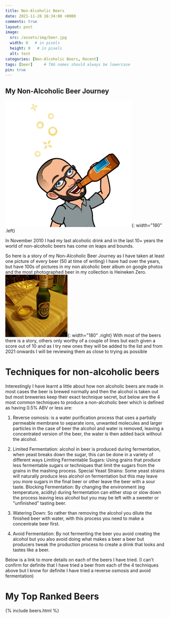 ```yaml
---
title: Non-Alcoholic Beers
date: 2021-11-28 16:34:00 +0000
comments: true
layout: post
image:
  src: /assets/img/beer.jpg
  width: 0   # in pixels
  height: 0   # in pixels
  alt: test
categories: [Non-Alcoholic Beers, Recent]
tags: [beer]     # TAG names should always be lowercase
pin: true
---
```

## My Non-Alcoholic Beer Journey

![Beer](/assets/img/beer.jpg){: width="180" .left}

In November 2010 I had my last alcoholic drink and in the last 10+ years the world of non-alcoholic beers has come on leaps and bounds.

So here is a story of my Non-Alcoholic Beer Journey as I have taken at least one picture of every beer (50 at time of writing) I have had over the years, but have 100s of pictures in my non alcoholic beer album on google photos and the most photographed beer in my collection is Heineken Zero.
![Beer](/assets/img/beers/Beers.gif){: width="180" .right}
With most of the beers there is a story, others only worthy of a couple of lines but each given a score out of 10 and as I try new ones they will be added to the list and from 2021 onwards I will be reviewing them as close to trying as possible

<h1> Techniques for non-alcoholic beers</h1>

Interestingly I have learnt a little about how non alcoholic beers are made in most cases the beer is brewed normally and then the alcohol is taken out but most breweries keep their exact technique secret, but below are the 4 most common techniques to produce a non-alcoholic beer which is defined as having 0.5% ABV or less are:

1. Reverse osmosis: is a water purification process that uses a partially permeable membrane to separate ions, unwanted molecules and larger particles in the case of beer the alcohol and water is removed, leaving a concentrated version of the beer, the water is then added back without the alcohol.

2. Limited Fermentation: alcohol in beer is produced during fermentation, when yeast breaks down the sugar, this can be done in a variety of different ways
Limiting Fermentable Sugars: Using grains that produce less fermentable sugars or techniques that limit the sugars from the grains in the mashing process.
Special Yeast Strains: Some yeast strains will naturally produce less alcohol on fermentation but this may leave you more sugars in the final beer or other leave the beer with a sour taste.
Blocking Fermentation: By changing the environment (eg temperature, acidity) during fermentation can either stop or slow down the process leaving less alcohol but you may be left with a sweeter or "unfinished" tasting beer.

3. Watering Down: So rather than removing the alcohol you dilute the finished beer with water, with this process you need to make a concentrate beer first.

4. Avoid Fermentation: By not fermenting the beer you avoid creating the alcohol but you also avoid doing what makes a beer a beer but producers tweak the production process to create a drink that looks and tastes like a beer.

Below is a link to more details on each of the beers I have tried. (I can't confirm for definite that I have tried a beer from each of the 4 techniques above but I know for definite I have tried a reverse osmosis and avoid fermentation)

<h1><i class="fas fa-crown"></i> My Top Ranked Beers <i class="fas fa-crown"></i></h1>

{% include beers.html %}
